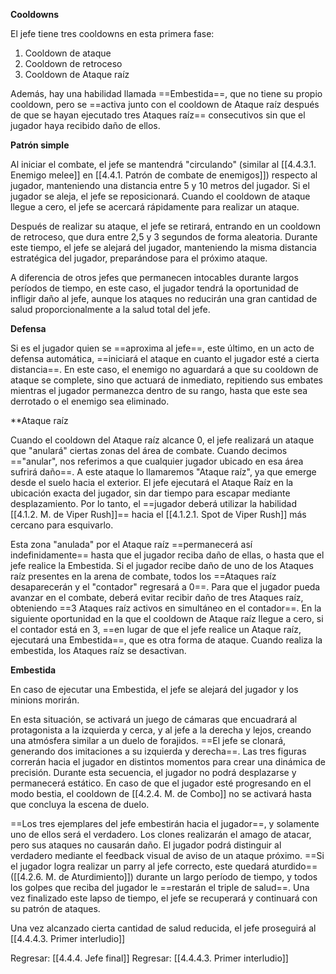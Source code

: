 
**Cooldowns**

El jefe tiene tres cooldowns en esta primera fase:

1. Cooldown de ataque
2. Cooldown de retroceso
3. Cooldown de Ataque raíz

Además, hay una habilidad llamada ==Embestida==, que no tiene su propio cooldown, pero se ==activa junto con el cooldown de Ataque raíz después de que se hayan ejecutado tres Ataques raíz== consecutivos sin que el jugador haya recibido daño de ellos.

**Patrón simple**

Al iniciar el combate, el jefe se mantendrá "circulando" (similar al [[4.4.3.1. Enemigo melee]] en [[4.4.1. Patrón de combate de enemigos]]) respecto al jugador, manteniendo una distancia entre 5 y 10 metros del jugador. Si el jugador se aleja, el jefe se reposicionará. Cuando el cooldown de ataque llegue a cero, el jefe se acercará rápidamente para realizar un ataque. 

Después de realizar su ataque, el jefe se retirará, entrando en un cooldown de retroceso, que dura entre 2,5 y 3 segundos de forma aleatoria. Durante este tiempo, el jefe se alejará del jugador, manteniendo la misma distancia estratégica del jugador, preparándose para el próximo ataque.

A diferencia de otros jefes que permanecen intocables durante largos períodos de tiempo, en este caso, el jugador tendrá la oportunidad de infligir daño al jefe, aunque los ataques no reducirán una gran cantidad de salud proporcionalmente a la salud total del jefe.

**Defensa**

Si es el jugador quien se ==aproxima al jefe==, este último, en un acto de defensa automática, ==iniciará el ataque en cuanto el jugador esté a cierta distancia==. En este caso, el enemigo no aguardará a que su cooldown de ataque se complete, sino que actuará de inmediato, repitiendo sus embates mientras el jugador permanezca dentro de su rango, hasta que este sea derrotado o el enemigo sea eliminado.

**Ataque raíz
 
Cuando el cooldown del Ataque raíz alcance 0, el jefe realizará un ataque que "anulará" ciertas zonas del área de combate. Cuando decimos =="anular", nos referimos a que cualquier jugador ubicado en esa área sufrirá daño==. A este ataque lo llamaremos "Ataque raíz", ya que emerge desde el suelo hacia el exterior. El jefe ejecutará el Ataque Raíz en la ubicación exacta del jugador, sin dar tiempo para escapar mediante desplazamiento. Por lo tanto, el ==jugador deberá utilizar la habilidad [[4.1.2. M. de Viper Rush]]== hacia el [[4.1.2.1. Spot de Viper Rush]] más cercano para esquivarlo.

Esta zona "anulada" por el Ataque raíz ==permanecerá así indefinidamente== hasta que el jugador reciba daño de ellas, o hasta que el jefe realice la Embestida. Si el jugador recibe daño de uno de los Ataques raíz presentes en la arena de combate, todos los ==Ataques raíz desaparecerán y el "contador" regresará a 0==. Para que el jugador pueda avanzar en el combate, deberá evitar recibir daño de tres Ataques raíz, obteniendo ==3 Ataques raíz activos en simultáneo en el contador==. En la siguiente oportunidad en la que el cooldown de Ataque raíz llegue a cero, si el contador está en 3, ==en lugar de que el jefe realice un Ataque raíz, ejecutará una Embestida==, que es otra forma de ataque. Cuando realiza la embestida, los Ataques raíz se desactivan.

**Embestida**

En caso de ejecutar una Embestida, el jefe se alejará del jugador y los minions morirán.

En esta situación, se activará un juego de cámaras que encuadrará al protagonista a la izquierda y cerca, y al jefe a la derecha y lejos, creando una atmósfera similar a un duelo de forajidos. ==El jefe se clonará, generando dos imitaciones a su izquierda y derecha==. Las tres figuras correrán hacia el jugador en distintos momentos para crear una dinámica de precisión. Durante esta secuencia, el jugador no podrá desplazarse y permanecerá estático. En caso de que el jugador esté progresando en el modo bestia, el cooldown de [[4.2.4. M. de Combo]] no se activará hasta que concluya la escena de duelo.

==Los tres ejemplares del jefe embestirán hacia el jugador==, y solamente uno de ellos será el verdadero. Los clones realizarán el amago de atacar, pero sus ataques no causarán daño. El jugador podrá distinguir al verdadero mediante el feedback visual de aviso de un ataque próximo. ==Si el jugador logra realizar un parry al jefe correcto, este quedará aturdido== ([[4.2.6. M. de Aturdimiento]]) durante un largo período de tiempo, y todos los golpes que reciba del jugador le ==restarán el triple de salud==. Una vez finalizado este lapso de tiempo, el jefe se recuperará y continuará con su patrón de ataques.

Una vez alcanzado cierta cantidad de salud reducida, el jefe proseguirá al [[4.4.4.3. Primer interludio]]


Regresar: [[4.4.4. Jefe final]]
Regresar: [[4.4.4.3. Primer interludio]]